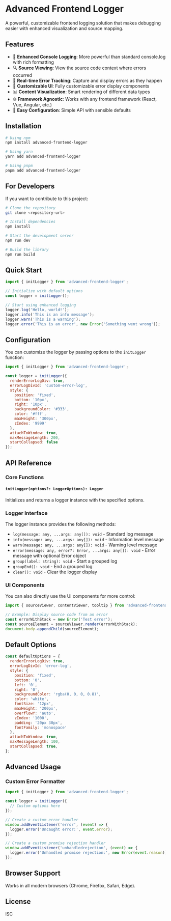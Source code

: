 # Advanced Frontend Logger

A powerful, customizable frontend logging solution that makes debugging easier with enhanced visualization and source mapping.

## Features

- 🚀 **Enhanced Console Logging**: More powerful than standard console.log with rich formatting
- 🔍 **Source Viewing**: View the source code context where errors occurred
- 🔄 **Real-time Error Tracking**: Capture and display errors as they happen
- 🎨 **Customizable UI**: Fully customizable error display components
- 📊 **Content Visualization**: Smart rendering of different data types
- 🌐 **Framework Agnostic**: Works with any frontend framework (React, Vue, Angular, etc.)
- 🔧 **Easy Configuration**: Simple API with sensible defaults

## Installation

```bash
# Using npm
npm install advanced-frontend-logger

# Using yarn
yarn add advanced-frontend-logger

# Using pnpm
pnpm add advanced-frontend-logger
```

## For Developers

If you want to contribute to this project:

```bash
# Clone the repository
git clone <repository-url>

# Install dependencies
npm install

# Start the development server
npm run dev

# Build the library
npm run build
```

## Quick Start

```javascript
import { initLogger } from 'advanced-frontend-logger';

// Initialize with default options
const logger = initLogger();

// Start using enhanced logging
logger.log('Hello, world!');
logger.info('This is an info message');
logger.warn('This is a warning');
logger.error('This is an error', new Error('Something went wrong'));
```

## Configuration

You can customize the logger by passing options to the `initLogger` function:

```javascript
import { initLogger } from 'advanced-frontend-logger';

const logger = initLogger({
  renderErrorLogDiv: true,
  errorLogDivId: 'custom-error-log',
  style: {
    position: 'fixed',
    bottom: '10px',
    right: '10px',
    backgroundColor: '#333',
    color: '#fff',
    maxHeight: '300px',
    zIndex: '9999'
  },
  attachToWindow: true,
  maxMessageLength: 200,
  startCollapsed: false
});
```

## API Reference

### Core Functions

#### `initLogger(options?: LoggerOptions): Logger`

Initializes and returns a logger instance with the specified options.

### Logger Interface

The logger instance provides the following methods:

- `log(message: any, ...args: any[]): void` - Standard log message
- `info(message: any, ...args: any[]): void` - Information level message
- `warn(message: any, ...args: any[]): void` - Warning level message
- `error(message: any, error?: Error, ...args: any[]): void` - Error message with optional Error object
- `group(label: string): void` - Start a grouped log
- `groupEnd(): void` - End a grouped log
- `clear(): void` - Clear the logger display

### UI Components

You can also directly use the UI components for more control:

```javascript
import { sourceViewer, contentViewer, tooltip } from 'advanced-frontend-logger';

// Example: Display source code from an error
const errorWithStack = new Error('Test error');
const sourceElement = sourceViewer.render(errorWithStack);
document.body.appendChild(sourceElement);
```

## Default Options

```javascript
const defaultOptions = {
  renderErrorLogDiv: true,
  errorLogDivId: 'error-log',
  style: {
    position: 'fixed',
    bottom: '0',
    left: '0',
    right: '0',
    backgroundColor: 'rgba(0, 0, 0, 0.8)',
    color: 'white',
    fontSize: '12px',
    maxHeight: '200px',
    overflowY: 'auto',
    zIndex: '1000',
    padding: '20px 30px',
    fontFamily: 'monospace'
  },
  attachToWindow: true,
  maxMessageLength: 100,
  startCollapsed: true,
};
```

## Advanced Usage

### Custom Error Formatter

```javascript
import { initLogger } from 'advanced-frontend-logger';

const logger = initLogger({
  // Custom options here
});

// Create a custom error handler
window.addEventListener('error', (event) => {
  logger.error('Uncaught error:', event.error);
});

// Create a custom promise rejection handler
window.addEventListener('unhandledrejection', (event) => {
  logger.error('Unhandled promise rejection:', new Error(event.reason));
});
```

## Browser Support

Works in all modern browsers (Chrome, Firefox, Safari, Edge).

## License

ISC